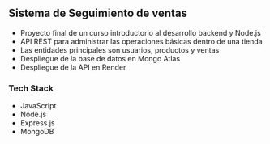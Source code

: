 ## Sistema de Seguimiento de ventas
- Proyecto final de un curso introductorio al desarrollo backend y Node.js
- API REST para administrar las operaciones básicas dentro de una tienda
- Las entidades principales son usuarios, productos y ventas
- Despliegue de la base de datos en Mongo Atlas
- Despliegue de la API en Render

### Tech Stack
- JavaScript
- Node.js
- Express.js
- MongoDB
